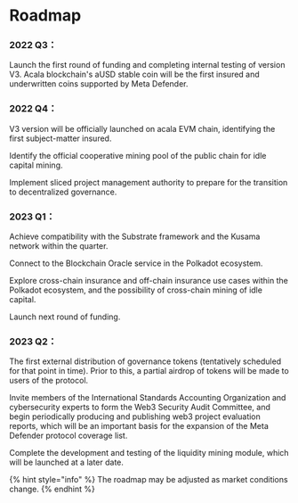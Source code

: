 # Roadmap

### 2022 Q3：

Launch the first round of funding and completing internal testing of version V3. Acala blockchain's aUSD stable coin will be the first insured and underwritten coins supported by Meta Defender.

### 2022 Q4：

V3 version will be officially launched on acala EVM chain, identifying the first subject-matter insured.&#x20;

Identify the official cooperative mining pool of the public chain for idle capital mining.&#x20;

Implement sliced project management authority to prepare for the transition to decentralized governance.

### 2023 Q1：

Achieve compatibility with the Substrate framework and the Kusama network within the quarter.&#x20;

Connect to the Blockchain Oracle service in the Polkadot ecosystem.&#x20;

Explore cross-chain insurance and off-chain insurance use cases within the Polkadot ecosystem, and the possibility of cross-chain mining of idle capital.&#x20;

Launch next round of funding.

### 2023 Q2：

The first external distribution of governance tokens (tentatively scheduled for that point in time). Prior to this, a partial airdrop of tokens will be made to users of the protocol.&#x20;

Invite members of the International Standards Accounting Organization and cybersecurity experts to form the Web3 Security Audit Committee, and begin periodically producing and publishing web3 project evaluation reports, which will be an important basis for the expansion of the Meta Defender protocol coverage list.&#x20;

Complete the development and testing of the liquidity mining module, which will be launched at a later date.



{% hint style="info" %}
The roadmap may be adjusted as market conditions change.
{% endhint %}
